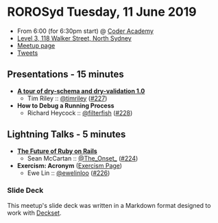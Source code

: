 # ROROSyd Tuesday, 11 June 2019

- From 6:00 (for 6:30pm start) @ [Coder Academy][]
- [Level 3, 118 Walker Street, North Sydney][]
- [Meetup page][]
- [Tweets][]

## Presentations - 15 minutes

- **[A tour of dry-schema and dry-validation 1.0][]**
  - Tim Riley :: [@timriley][] ([#227][])
- **How to Debug a Running Process**
  - Richard Heycock :: [@filterfish][] ([#228][])

## Lightning Talks - 5 minutes

- **[The Future of Ruby on Rails][]**
  - Sean McCartan :: [@The_Onset_][] ([#224][])
- **Exercism: Acronym** ([Exercism Page][])
  - Ewe Lin :: [@ewelinloo][] ([#226][])

### Slide Deck

This meetup's slide deck was written in a Markdown format designed to work with
[Deckset][].

[A tour of dry-schema and dry-validation 1.0]: https://speakerdeck.com/timriley/a-tour-of-dry-schema-and-dry-validation-1-dot-0
[@timriley]: https://twitter.com/timriley
[#227]: https://github.com/rails-oceania/roro/issues/227
[@filterfish]: https://twitter.com/filterfish
[#228]: https://github.com/rails-oceania/roro/issues/228
[The Future of Ruby on Rails]: https://pages.theonset.com.au/THE-RUBY-REPORT-YQK2UmpzRVOV
[@The_Onset_]: https://twitter.com/The_Onset_
[#224]: https://github.com/rails-oceania/roro/issues/224
[Exercism Page]: https://exercism.io/tracks/ruby/exercises/acronym
[@ewelinloo]: https://twitter.com/ewelinloo
[#226]: https://github.com/rails-oceania/roro/issues/226
[Coder Academy]: https://coderacademy.edu.au/
[Level 3, 118 Walker Street, North Sydney]: https://goo.gl/maps/zFH2DMfAr32P9mg26
[Meetup page]: https://www.meetup.com/Ruby-On-Rails-Oceania-Sydney/events/jwptrqyzjbpb/
[Tweets]: https://twitter.com/search?f=tweets&q=rorosyd%20since%3A2019-06-10%20until%3A2019-06-12&src=typd
[Deckset]: https://www.decksetapp.com/
